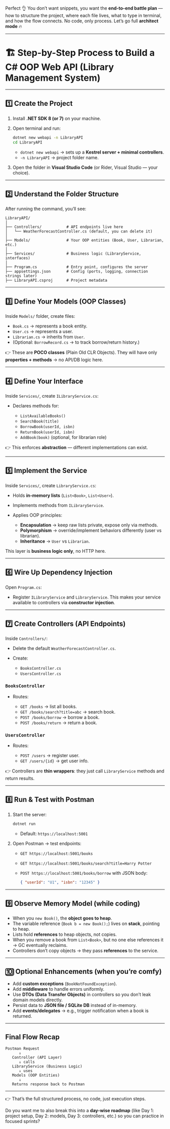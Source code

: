 Perfect 👌 You don’t want snippets, you want the **end-to-end battle plan** — how to structure the project, where each file lives, what to type in terminal, and how the flow connects. No code, only process. Let’s go full **architect mode** 🔥

---

# 🏗️ Step-by-Step Process to Build a C# OOP Web API (Library Management System)

---

## 1️⃣ Create the Project

1. Install **.NET SDK 8 (or 7)** on your machine.

2. Open terminal and run:

   ```bash
   dotnet new webapi -n LibraryAPI
   cd LibraryAPI
   ```

   * `dotnet new webapi` → sets up a **Kestrel server + minimal controllers**.
   * `-n LibraryAPI` → project folder name.

3. Open the folder in **Visual Studio Code** (or Rider, Visual Studio — your choice).

---

## 2️⃣ Understand the Folder Structure

After running the command, you’ll see:

```
LibraryAPI/
│
├── Controllers/           # API endpoints live here
│   └── WeatherForecastController.cs (default, you can delete it)
│
├── Models/                # Your OOP entities (Book, User, Librarian, etc.)
│
├── Services/              # Business logic (LibraryService, interfaces)
│
├── Program.cs             # Entry point, configures the server
├── appsettings.json       # Config (ports, logging, connection strings later)
├── LibraryAPI.csproj      # Project metadata
```

---

## 3️⃣ Define Your **Models** (OOP Classes)

Inside `Models/` folder, create files:

* `Book.cs` → represents a book entity.
* `User.cs` → represents a user.
* `Librarian.cs` → inherits from `User`.
* (Optional: `BorrowRecord.cs` → to track borrow/return history.)

👉 These are **POCO classes** (Plain Old CLR Objects).
They will have only **properties + methods** → no API/DB logic here.

---

## 4️⃣ Define Your **Interface**

Inside `Services/`, create `ILibraryService.cs`:

* Declares methods for:

  * `ListAvailableBooks()`
  * `SearchBook(title)`
  * `BorrowBook(userId, isbn)`
  * `ReturnBook(userId, isbn)`
  * `AddBook(book)` (optional, for librarian role)

👉 This enforces **abstraction** — different implementations can exist.

---

## 5️⃣ Implement the **Service**

Inside `Services/`, create `LibraryService.cs`:

* Holds **in-memory lists** (`List<Book>`, `List<User>`).
* Implements methods from `ILibraryService`.
* Applies OOP principles:

  * **Encapsulation** → keep raw lists private, expose only via methods.
  * **Polymorphism** → override/implement behaviors differently (user vs librarian).
  * **Inheritance** → `User` vs `Librarian`.

This layer is **business logic only**, no HTTP here.

---

## 6️⃣ Wire Up Dependency Injection

Open `Program.cs`:

* Register `ILibraryService` and `LibraryService`.
  This makes your service available to controllers via **constructor injection**.

---

## 7️⃣ Create Controllers (API Endpoints)

Inside `Controllers/`:

* Delete the default `WeatherForecastController.cs`.
* Create:

  * `BooksController.cs`
  * `UsersController.cs`

### `BooksController`

* Routes:

  * `GET /books` → list all books.
  * `GET /books/search?title=abc` → search book.
  * `POST /books/borrow` → borrow a book.
  * `POST /books/return` → return a book.

### `UsersController`

* Routes:

  * `POST /users` → register user.
  * `GET /users/{id}` → get user info.

👉 Controllers are **thin wrappers**: they just call `LibraryService` methods and return results.

---

## 8️⃣ Run & Test with Postman

1. Start the server:

   ```bash
   dotnet run
   ```

   * Default: `https://localhost:5001`

2. Open Postman → test endpoints:

   * `GET https://localhost:5001/books`
   * `GET https://localhost:5001/books/search?title=Harry Potter`
   * `POST https://localhost:5001/books/borrow` with JSON body:

     ```json
     { "userId": "U1", "isbn": "12345" }
     ```

---

## 9️⃣ Observe Memory Model (while coding)

* When you `new Book()`, the **object goes to heap**.
* The variable reference (`Book b = new Book();`) lives on **stack**, pointing to heap.
* Lists hold **references** to heap objects, not copies.
* When you remove a book from `List<Book>`, but no one else references it → GC eventually reclaims.
* Controllers don’t copy objects → they pass **references** to the service.

---

## 🔟 Optional Enhancements (when you’re comfy)

* Add **custom exceptions** (`BookNotFoundException`).
* Add **middleware** to handle errors uniformly.
* Use **DTOs (Data Transfer Objects)** in controllers so you don’t leak domain models directly.
* Persist data to **JSON file / SQLite DB** instead of in-memory.
* Add **events/delegates** → e.g., trigger notification when a book is returned.

---

## Final Flow Recap

```
Postman Request
      ↓
   Controller (API Layer)
      ↓ calls
   LibraryService (Business Logic)
      ↓ uses
   Models (OOP Entities)
      ↓
   Returns response back to Postman
```

---

👉 That’s the full structured process, no code, just execution steps.

Do you want me to also break this into a **day-wise roadmap** (like Day 1: project setup, Day 2: models, Day 3: controllers, etc.) so you can practice in focused sprints?
